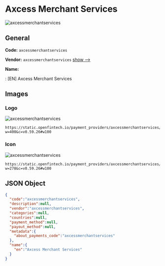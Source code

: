 
# Axcess Merchant Services 
![axcessmerchantservices](https://static.openfintech.io/payment_providers/axcessmerchantservices/logo.png?w=400&c=v0.59.26#w100)  

## General 
 
**Code:** `axcessmerchantservices` 
 
**Vendor:** `axcessmerchantservices` [show -->](/vendors/axcessmerchantservices/) 
 
**Name:** 
 
:	[EN] Axcess Merchant Services 
 

## Images 

### Logo 
 
![axcessmerchantservices](https://static.openfintech.io/payment_providers/axcessmerchantservices/logo.png?w=400&c=v0.59.26#w100)  

```
https://static.openfintech.io/payment_providers/axcessmerchantservices/logo.png?w=400&c=v0.59.26#w100
```  

### Icon 
 
![axcessmerchantservices](https://static.openfintech.io/payment_providers/axcessmerchantservices/icon.png?w=278&c=v0.59.26#w100)  

```
https://static.openfintech.io/payment_providers/axcessmerchantservices/icon.png?w=278&c=v0.59.26#w100
```  

## JSON Object 

```json
{
  "code":"axcessmerchantservices",
  "description":null,
  "vendor":"axcessmerchantservices",
  "categories":null,
  "countries":null,
  "payment_method":null,
  "payout_method":null,
  "metadata":{
    "about_payments_code":"axcessmerchantservices"
  },
  "name":{
    "en":"Axcess Merchant Services"
  }
}
```  
